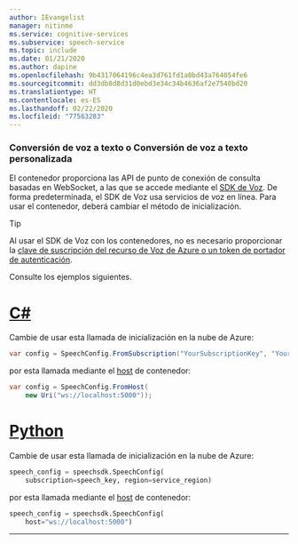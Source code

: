 ```yaml
---
author: IEvangelist
manager: nitinme
ms.service: cognitive-services
ms.subservice: speech-service
ms.topic: include
ms.date: 01/21/2020
ms.author: dapine
ms.openlocfilehash: 9b4317064196c4ea3d761fd1a0bd43a764054fe6
ms.sourcegitcommit: dd3db8d8d31d0ebd3e34c34b4636af2e7540bd20
ms.translationtype: HT
ms.contentlocale: es-ES
ms.lasthandoff: 02/22/2020
ms.locfileid: "77563283"
---
```

### <a name="speech-to-text-or-custom-speech-to-text"></a>Conversión de voz a texto o Conversión de voz a texto personalizada

El contenedor proporciona las API de punto de conexión de consulta basadas en WebSocket, a las que se accede mediante el [SDK de Voz](../index.yml). De forma predeterminada, el SDK de Voz usa servicios de voz en línea. Para usar el contenedor, deberá cambiar el método de inicialización.

> [!TIP]
> Al usar el SDK de Voz con los contenedores, no es necesario proporcionar la [clave de suscripción del recurso de Voz de Azure o un token de portador de autenticación](../rest-speech-to-text.md#authentication).

Consulte los ejemplos siguientes.

# <a name="c"></a>[C#](#tab/csharp)

Cambie de usar esta llamada de inicialización en la nube de Azure:

```csharp
var config = SpeechConfig.FromSubscription("YourSubscriptionKey", "YourServiceRegion");
```

por esta llamada mediante el [host](https://docs.microsoft.com/dotnet/api/microsoft.cognitiveservices.speech.speechconfig.fromhost?view=azure-dotnet) de contenedor:

```csharp
var config = SpeechConfig.FromHost(
    new Uri("ws://localhost:5000"));
```
# <a name="python"></a>[Python](#tab/python)

Cambie de usar esta llamada de inicialización en la nube de Azure:

```python
speech_config = speechsdk.SpeechConfig(
    subscription=speech_key, region=service_region)
```

por esta llamada mediante el [host](https://docs.microsoft.com/python/api/azure-cognitiveservices-speech/azure.cognitiveservices.speech.speechconfig?view=azure-python) de contenedor:

```python
speech_config = speechsdk.SpeechConfig(
    host="ws://localhost:5000")
```

***
